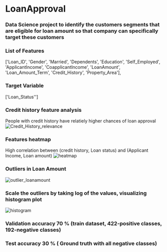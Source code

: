 # LoanApproval

### Data Science project to identify the customers segments that are eligible for loan amount so that company can specifically target these customers

### List of Features 
['Loan_ID', 'Gender', 'Married', 'Dependents', 'Education',
 'Self_Employed', 'ApplicantIncome', 'CoapplicantIncome', 'LoanAmount',
 'Loan_Amount_Term', 'Credit_History', 'Property_Area'],
### Target Variable 
 ['Loan_Status'']
 
### Credit history feature analysis

People with credit history have relatiely higher chances of loan approval
![Credit_History_relevance](https://user-images.githubusercontent.com/23450113/150649236-a4429384-9c0b-425f-a126-df8197281d05.png)


### Features heatmap

High correlation between (credit history, Loan status) and (Applicant Income, Loan amount)
![heatmap](https://user-images.githubusercontent.com/23450113/150649266-58af7814-0280-4974-8683-343c5f80834a.png)


### Outliers in Loan Amount

![outlier_loanamount](https://user-images.githubusercontent.com/23450113/150659027-c13fe2e5-19ad-4d15-a156-80207e3e067d.png)


### Scale the outliers by taking log of the values, visualizing histogram plot
![histogram](https://user-images.githubusercontent.com/23450113/150659028-ad3e7cc7-7077-4482-99ac-7f14aa5b4ece.png)


### Validation accuracy 70 % (train dataset, 422-positive classes, 192-negative classes)
### Test accuracy       30 % ( Ground truth with all negative classes)



      
